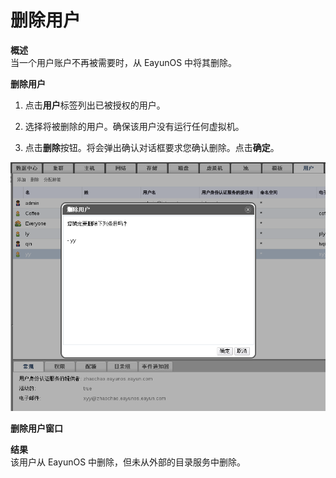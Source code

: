 # 删除用户

**概述**<br/>
当一个用户账户不再被需要时，从 EayunOS 中将其删除。

**删除用户**

1. 点击**用户**标签列出已被授权的用户。

2. 选择将被删除的用户。确保该用户没有运行任何虚拟机。

3. 点击**删除**按钮。将会弹出确认对话框要求您确认删除。点击**确定**。

 ![用户标签](../../images/Users_and_Roles-Users_Tab.png)

 **删除用户窗口**

**结果**<br/>
该用户从 EayunOS 中删除，但未从外部的目录服务中删除。




